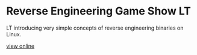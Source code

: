 Reverse Engineering Game Show LT
================================

LT introducing very simple concepts of reverse engineering binaries on Linux.

[view online](http://cdepillabout.github.io/reverse-engineering-lt/index.html)
